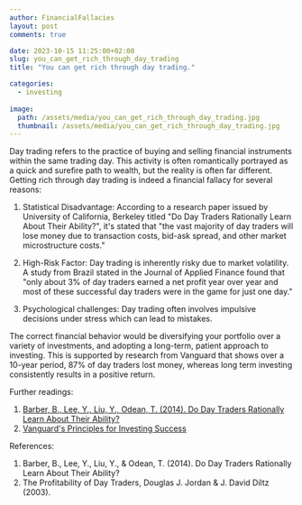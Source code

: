 ```yaml
---
author: FinancialFallacies
layout: post
comments: true

date: 2023-10-15 11:25:00+02:00  
slug: you_can_get_rich_through_day_trading
title: "You can get rich through day trading."

categories:
  - investing
  
image:
  path: /assets/media/you_can_get_rich_through_day_trading.jpg
  thumbnail: /assets/media/you_can_get_rich_through_day_trading.jpg
---
```


Day trading refers to the practice of buying and selling financial instruments within the same trading day. This activity is often romantically portrayed as a quick and surefire path to wealth, but the reality is often far different. Getting rich through day trading is indeed a financial fallacy for several reasons:

1. Statistical Disadvantage: According to a research paper issued by University of California, Berkeley titled "Do Day Traders Rationally Learn About Their Ability?", it's stated that "the vast majority of day traders will lose money due to transaction costs, bid-ask spread, and other market microstructure costs." 

2. High-Risk Factor: Day trading is inherently risky due to market volatility. A study from Brazil stated in the Journal of Applied Finance found that "only about 3% of day traders earned a net profit year over year and most of these successful day traders were in the game for just one day."

3. Psychological challenges: Day trading often involves impulsive decisions under stress which can lead to mistakes.

The correct financial behavior would be diversifying your portfolio over a variety of investments, and adopting a long-term, patient approach to investing. This is supported by research from Vanguard that shows over a 10-year period, 87% of day traders lost money, whereas long term investing consistently results in a positive return.

Further readings:
1. [Barber, B., Lee, Y., Liu, Y., Odean, T. (2014). Do Day Traders Rationally Learn About Their Ability?](https://faculty.haas.berkeley.edu/odean/papers/Day%20Traders/Day%20Trading%20and%20Learning%20110420.pdf)
2. [Vanguard's Principles for Investing Success](https://www.vanguard.com/pdf/s352.pdf)

References:
1. Barber, B., Lee, Y., Liu, Y., & Odean, T. (2014). Do Day Traders Rationally Learn About Their Ability? 
2. The Profitability of Day Traders, Douglas J. Jordan & J. David Diltz (2003).
